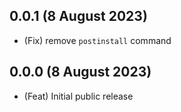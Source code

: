 ## 0.0.1 (8 August 2023)

- (Fix) remove `postinstall` command

## 0.0.0 (8 August 2023)

- (Feat) Initial public release
